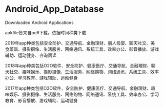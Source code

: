 # Android_App_Database
Downloaded Android Applications

apkfile皆来自pc6下载，依据时间种类下载

2019年app种类包括安全防护、交通导航、金融理财、丽人母婴、聊天社交、美食菜谱、摄影摄像、生活服务、网络通讯、系统工具、效率办公、影音播放、游戏辅助、运动健身、咨询阅读

2018年app种类包括O2O软件、安全防护、健康医疗、交通导航、金融理财、聊天社交、趣味娱乐、摄影摄像、生活服务、网络购物、网络通讯、系统工具、效率办公、学习教育、游戏辅助、运动健身

2017年app种类包括O2O软件、安全防护、健康医疗、交通导航、金融理财、趣味娱乐、摄影摄像、生活服务、网络购物、网络通讯、系统工具、效率办公、学习教育、影音播放、游戏辅助、运动健身
